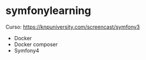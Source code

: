 # symfonylearning

Curso: https://knpuniversity.com/screencast/symfony3

 - Docker
 - Docker composer
 - Symfony4
 
